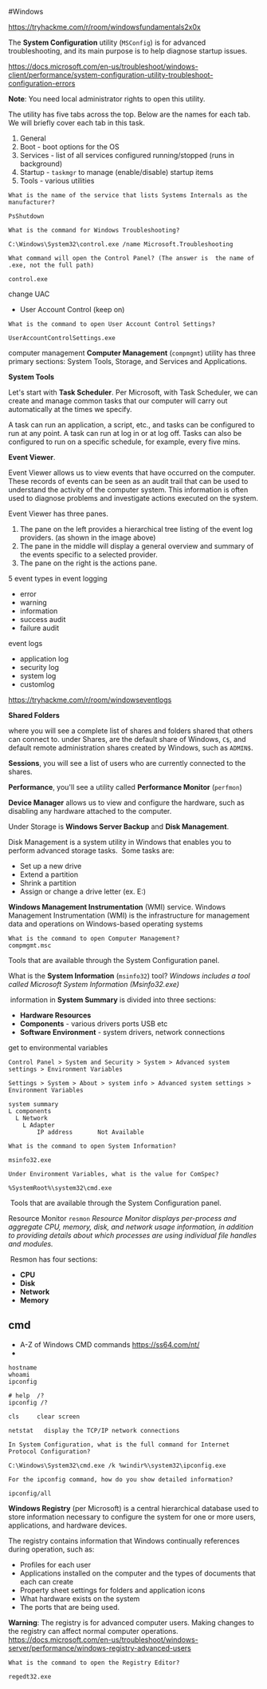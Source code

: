 #Windows 

https://tryhackme.com/r/room/windowsfundamentals2x0x


The **System Configuration** utility (`MSConfig`) is for advanced troubleshooting, and its main purpose is to help diagnose startup issues.

https://docs.microsoft.com/en-us/troubleshoot/windows-client/performance/system-configuration-utility-troubleshoot-configuration-errors

**Note**: You need local administrator rights to open this utility. 

The utility has five tabs across the top. Below are the names for each tab. We will briefly cover each tab in this task. 
1. General
2. Boot - boot options for the OS
3. Services - list of all services configured running/stopped (runs in background)
4. Startup - `taskmgr` to manage (enable/disable) startup items
5. Tools - various utilities 

```
What is the name of the service that lists Systems Internals as the manufacturer?

PsShutdown

What is the command for Windows Troubleshooting?

C:\Windows\System32\control.exe /name Microsoft.Troubleshooting

What command will open the Control Panel? (The answer is  the name of .exe, not the full path)

control.exe
```



change UAC
- User Account Control (keep on)
```
What is the command to open User Account Control Settings?

UserAccountControlSettings.exe
```


computer management 
**Computer Management** (`compmgmt`) utility has three primary sections: System Tools, Storage, and Services and Applications.

**System Tools**

Let's start with **Task Scheduler**. Per Microsoft, with Task Scheduler, we can create and manage common tasks that our computer will carry out automatically at the times we specify.

A task can run an application, a script, etc., and tasks can be configured to run at any point. A task can run at log in or at log off. Tasks can also be configured to run on a specific schedule, for example, every five mins.

**Event Viewer**.

Event Viewer allows us to view events that have occurred on the computer. These records of events can be seen as an audit trail that can be used to understand the activity of the computer system. This information is often used to diagnose problems and investigate actions executed on the system.

Event Viewer has three panes.
1. The pane on the left provides a hierarchical tree listing of the event log providers. (as shown in the image above)
2. The pane in the middle will display a general overview and summary of the events specific to a selected provider.
3. The pane on the right is the actions pane.

5 event types in event logging
- error
- warning
- information
- success audit
- failure audit

event logs 
- application log
- security log
- system log
- customlog

https://tryhackme.com/r/room/windowseventlogs

**Shared Folders** 

where you will see a complete list of shares and folders shared that others can connect to.
under Shares, are the default share of Windows, `C$`, and default remote administration shares created by Windows, such as `ADMIN$`.

**Sessions**, you will see a list of users who are currently connected to the shares.

**Performance**, you'll see a utility called **Performance Monitor** (`perfmon`)

**Device Manager** allows us to view and configure the hardware, such as disabling any hardware attached to the computer.

Under Storage is **Windows Server Backup** and **Disk Management**.

Disk Management is a system utility in Windows that enables you to perform advanced storage tasks.  Some tasks are:

- Set up a new drive
- Extend a partition
- Shrink a partition
- Assign or change a drive letter (ex. E:)

**Windows Management Instrumentation** (WMI) service.
Windows Management Instrumentation (WMI) is the infrastructure for management data and operations on Windows-based operating systems

```
What is the command to open Computer Management?
compmgmt.msc

```


Tools that are available through the System Configuration panel.  

What is the **System Information** (`msinfo32`) tool?
_Windows includes a tool called Microsoft System Information (Msinfo32.exe)_ 


 information in **System Summary** is divided into three sections:
- **Hardware Resources**
- **Components** - various drivers ports USB etc
- **Software Environment** - system drivers, network connections

get to environmental variables
```
Control Panel > System and Security > System > Advanced system settings > Environment Variables

Settings > System > About > system info > Advanced system settings > Environment Variables
```




```
system summary
L components
  L Network
    L Adapter
        IP address       Not Available

What is the command to open System Information?

msinfo32.exe

Under Environment Variables, what is the value for ComSpec?

%SystemRoot%\system32\cmd.exe
```


 Tools that are available through the System Configuration panel.

Resource Monitor `resmon` 
_Resource Monitor displays per-process and aggregate CPU, memory, disk, and network usage information, in addition to providing details about which processes are using individual file handles and modules._ 

 Resmon has four sections:
- **CPU**
- **Disk**
- **Network**
- **Memory**

## cmd 

- A-Z of Windows CMD commands  https://ss64.com/nt/
- 
```
hostname
whoami
ipconfig

# help  /? 
ipconfig /?

cls     clear screen

netstat   display the TCP/IP network connections

In System Configuration, what is the full command for Internet Protocol Configuration?

C:\Windows\System32\cmd.exe /k %windir%\system32\ipconfig.exe

For the ipconfig command, how do you show detailed information?

ipconfig/all
```



**Windows Registry** (per Microsoft) is a central hierarchical database used to store information necessary to configure the system for one or more users, applications, and hardware devices.

The registry contains information that Windows continually references during operation, such as:

- Profiles for each user
- Applications installed on the computer and the types of documents that each can create
- Property sheet settings for folders and application icons
- What hardware exists on the system
- The ports that are being used.

**Warning**: The registry is for advanced computer users. Making changes to the registry can affect normal computer operations.
https://docs.microsoft.com/en-us/troubleshoot/windows-server/performance/windows-registry-advanced-users

```
What is the command to open the Registry Editor?

regedt32.exe
```



















